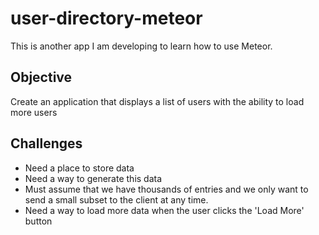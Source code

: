 # user-directory-meteor
This is another app I am developing to learn how to use Meteor.

## Objective
Create an application that displays a list of users with the ability to load more users

## Challenges
- Need a place to store data
- Need a way to generate this data
- Must assume that we have thousands of entries and we only want to send a small subset to the client at any time.
- Need a way to load more data when the user clicks the 'Load More' button
